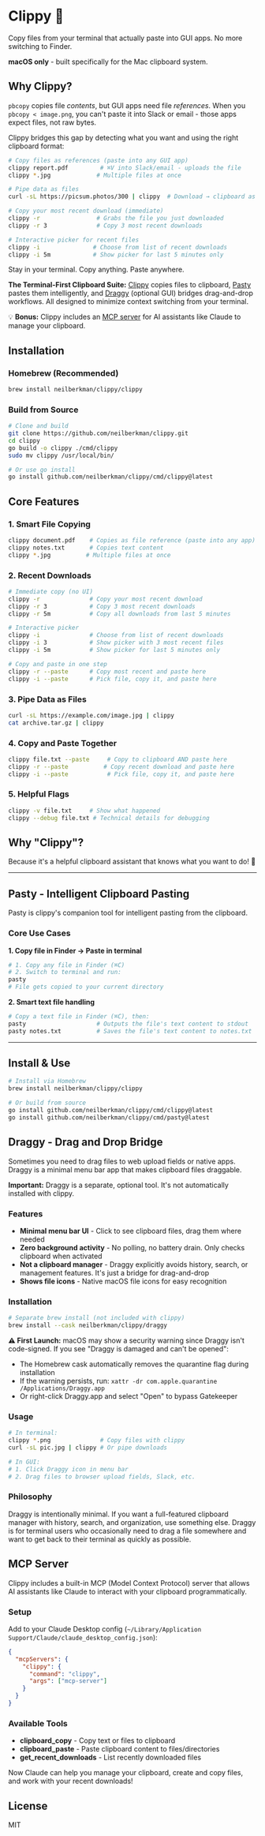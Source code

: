 # Clippy 📎

Copy files from your terminal that actually paste into GUI apps. No more switching to Finder.

**macOS only** - built specifically for the Mac clipboard system.

## Why Clippy?

`pbcopy` copies file _contents_, but GUI apps need file _references_. When you `pbcopy < image.png`, you can't paste it into Slack or email - those apps expect files, not raw bytes.

Clippy bridges this gap by detecting what you want and using the right clipboard format:

```bash
# Copy files as references (paste into any GUI app)
clippy report.pdf         # ⌘V into Slack/email - uploads the file
clippy *.jpg             # Multiple files at once

# Pipe data as files
curl -sL https://picsum.photos/300 | clippy  # Download → clipboard as file

# Copy your most recent download (immediate)
clippy -r                # Grabs the file you just downloaded
clippy -r 3              # Copy 3 most recent downloads

# Interactive picker for recent files
clippy -i               # Choose from list of recent downloads
clippy -i 5m            # Show picker for last 5 minutes only
```

Stay in your terminal. Copy anything. Paste anywhere.

**The Terminal-First Clipboard Suite:** [Clippy](#core-features) copies files to clipboard, [Pasty](#pasty---intelligent-clipboard-pasting) pastes them intelligently, and [Draggy](#draggy---drag-and-drop-bridge) (optional GUI) bridges drag-and-drop workflows. All designed to minimize context switching from your terminal.

💡 **Bonus:** Clippy includes an [MCP server](#mcp-server) for AI assistants like Claude to manage your clipboard.

## Installation

### Homebrew (Recommended)

```bash
brew install neilberkman/clippy/clippy
```

### Build from Source

```bash
# Clone and build
git clone https://github.com/neilberkman/clippy.git
cd clippy
go build -o clippy ./cmd/clippy
sudo mv clippy /usr/local/bin/

# Or use go install
go install github.com/neilberkman/clippy/cmd/clippy@latest
```

## Core Features

### 1. Smart File Copying

```bash
clippy document.pdf    # Copies as file reference (paste into any app)
clippy notes.txt       # Copies text content
clippy *.jpg          # Multiple files at once
```

### 2. Recent Downloads

```bash
# Immediate copy (no UI)
clippy -r              # Copy your most recent download
clippy -r 3            # Copy 3 most recent downloads
clippy -r 5m           # Copy all downloads from last 5 minutes

# Interactive picker
clippy -i              # Choose from list of recent downloads
clippy -i 3            # Show picker with 3 most recent files
clippy -i 5m           # Show picker for last 5 minutes only

# Copy and paste in one step
clippy -r --paste      # Copy most recent and paste here
clippy -i --paste      # Pick file, copy it, and paste here
```

### 3. Pipe Data as Files

```bash
curl -sL https://example.com/image.jpg | clippy
cat archive.tar.gz | clippy
```

### 4. Copy and Paste Together

```bash
clippy file.txt --paste     # Copy to clipboard AND paste here
clippy -r --paste          # Copy recent download and paste here
clippy -i --paste           # Pick file, copy it, and paste here
```

### 5. Helpful Flags

```bash
clippy -v file.txt     # Show what happened
clippy --debug file.txt # Technical details for debugging
```

## Why "Clippy"?

Because it's a helpful clipboard assistant that knows what you want to do! 📎

---

## Pasty - Intelligent Clipboard Pasting

Pasty is clippy's companion tool for intelligent pasting from the clipboard.

### Core Use Cases

**1. Copy file in Finder → Paste in terminal**

```bash
# 1. Copy any file in Finder (⌘C)
# 2. Switch to terminal and run:
pasty
# File gets copied to your current directory
```

**2. Smart text file handling**

```bash
# Copy a text file in Finder (⌘C), then:
pasty                    # Outputs the file's text content to stdout
pasty notes.txt          # Saves the file's text content to notes.txt
```

---

## Install & Use

```bash
# Install via Homebrew
brew install neilberkman/clippy/clippy

# Or build from source
go install github.com/neilberkman/clippy/cmd/clippy@latest
go install github.com/neilberkman/clippy/cmd/pasty@latest
```

## Draggy - Drag and Drop Bridge

Sometimes you need to drag files to web upload fields or native apps. Draggy is a minimal menu bar app that makes clipboard files draggable.

**Important:** Draggy is a separate, optional tool. It's not automatically installed with clippy.

### Features

- **Minimal menu bar UI** - Click to see clipboard files, drag them where needed
- **Zero background activity** - No polling, no battery drain. Only checks clipboard when activated
- **Not a clipboard manager** - Draggy explicitly avoids history, search, or management features. It's just a bridge for drag-and-drop
- **Shows file icons** - Native macOS file icons for easy recognition

### Installation

```bash
# Separate brew install (not included with clippy)
brew install --cask neilberkman/clippy/draggy
```

**⚠️ First Launch:** macOS may show a security warning since Draggy isn't code-signed. If you see "Draggy is damaged and can't be opened":
- The Homebrew cask automatically removes the quarantine flag during installation
- If the warning persists, run: `xattr -dr com.apple.quarantine /Applications/Draggy.app`
- Or right-click Draggy.app and select "Open" to bypass Gatekeeper

### Usage

```bash
# In terminal:
clippy *.png              # Copy files with clippy
curl -sL pic.jpg | clippy # Or pipe downloads

# In GUI:
# 1. Click Draggy icon in menu bar
# 2. Drag files to browser upload fields, Slack, etc.
```

### Philosophy

Draggy is intentionally minimal. If you want a full-featured clipboard manager with history, search, and organization, use something else. Draggy is for terminal users who occasionally need to drag a file somewhere and want to get back to their terminal as quickly as possible.

## MCP Server

Clippy includes a built-in MCP (Model Context Protocol) server that allows AI assistants like Claude to interact with your clipboard programmatically.

### Setup

Add to your Claude Desktop config (`~/Library/Application Support/Claude/claude_desktop_config.json`):

```json
{
  "mcpServers": {
    "clippy": {
      "command": "clippy",
      "args": ["mcp-server"]
    }
  }
}
```

### Available Tools

- **clipboard_copy** - Copy text or files to clipboard
- **clipboard_paste** - Paste clipboard content to files/directories
- **get_recent_downloads** - List recently downloaded files

Now Claude can help you manage your clipboard, create and copy files, and work with your recent downloads!

## License

MIT
